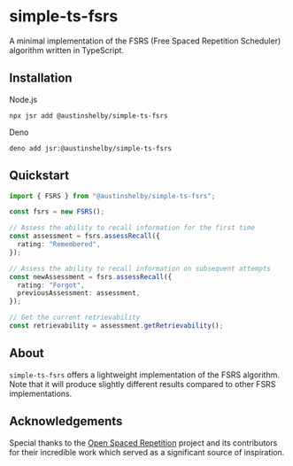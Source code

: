 # simple-ts-fsrs

A minimal implementation of the FSRS (Free Spaced Repetition Scheduler) algorithm written in TypeScript.

## Installation

Node.js

```
npx jsr add @austinshelby/simple-ts-fsrs
```

Deno

```
deno add jsr:@austinshelby/simple-ts-fsrs
```

## Quickstart

```ts
import { FSRS } from "@austinshelby/simple-ts-fsrs";

const fsrs = new FSRS();

// Assess the ability to recall information for the first time
const assessment = fsrs.assessRecall({
  rating: "Remembered",
});

// Assess the ability to recall information on subsequent attempts
const newAssessment = fsrs.assessRecall({
  rating: "Forgot",
  previousAssessment: assessment,
});

// Get the current retrievability
const retrievability = assessment.getRetrievability();
```

## About

`simple-ts-fsrs` offers a lightweight implementation of the FSRS algorithm. Note that it will produce slightly different results compared to other FSRS implementations.

## Acknowledgements

Special thanks to the [Open Spaced Repetition](https://github.com/open-spaced-repetition) project and its contributors for their incredible work which served as a significant source of inspiration.
